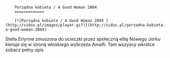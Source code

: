 
        Porządna kobieta / A Good Woman 2004 
        =============
        
        [![Porządna kobieta / A Good Woman 2004 ](http://vidos.pl/images/player.gif)](http://vidos.pl/porzadna-kobieta-a-good-woman-2004)
        
        
 Stella Erlynne zmuszona do ucieczki przez społeczną elitę Nowego Jorku kieruje się w stronę włoskiego wybrzeża Amalfi. Tam wszyscy wkrótce zobacz pełny opis
    